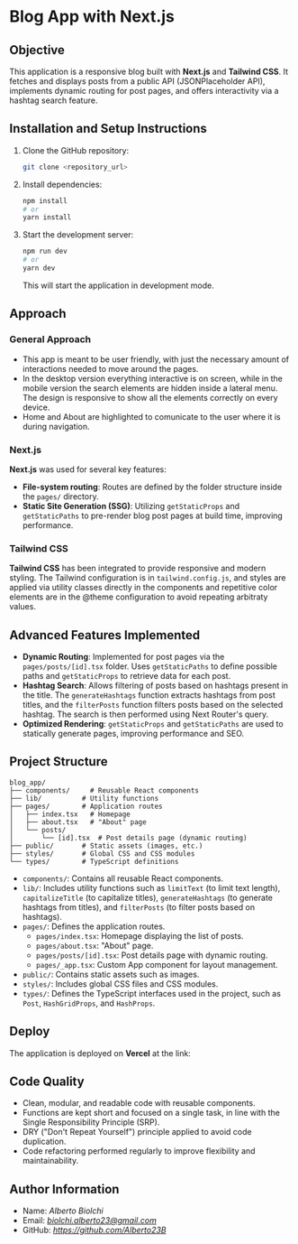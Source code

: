 # Blog App with Next.js

## Objective

This application is a responsive blog built with **Next.js** and **Tailwind CSS**. It fetches and displays posts from a public API (JSONPlaceholder API), implements dynamic routing for post pages, and offers interactivity via a hashtag search feature.

## Installation and Setup Instructions

1.  Clone the GitHub repository:

    ```bash
    git clone <repository_url>
    ```

2.  Install dependencies:

    ```bash
    npm install
    # or
    yarn install
    ```

3.  Start the development server:

    ```bash
    npm run dev
    # or
    yarn dev
    ```

    This will start the application in development mode.

## Approach

### General Approach

- This app is meant to be user friendly, with just the necessary amount of interactions needed to move around the pages.
- In the desktop version everything interactive is on screen, while in the mobile version the search elements are hidden inside a lateral menu. The design is responsive to show all the elements correctly on every device.
- Home and About are highlighted to comunicate to the user where it is during navigation.

### Next.js

**Next.js** was used for several key features:

- **File-system routing**: Routes are defined by the folder structure inside the `pages/` directory.
- **Static Site Generation (SSG)**: Utilizing `getStaticProps` and `getStaticPaths` to pre-render blog post pages at build time, improving performance.

### Tailwind CSS

**Tailwind CSS** has been integrated to provide responsive and modern styling. The Tailwind configuration is in `tailwind.config.js`, and styles are applied via utility classes directly in the components and repetitive color elements are in the @theme configuration to avoid repeating arbitraty values.

## Advanced Features Implemented

- **Dynamic Routing**: Implemented for post pages via the `pages/posts/[id].tsx` folder. Uses `getStaticPaths` to define possible paths and `getStaticProps` to retrieve data for each post.
- **Hashtag Search**: Allows filtering of posts based on hashtags present in the title. The `generateHashtags` function extracts hashtags from post titles, and the `filterPosts` function filters posts based on the selected hashtag. The search is then performed using Next Router's query.
- **Optimized Rendering**: `getStaticProps` and `getStaticPaths` are used to statically generate pages, improving performance and SEO.

## Project Structure

```
blog_app/
├── components/     # Reusable React components
├── lib/          # Utility functions
├── pages/        # Application routes
│   ├── index.tsx   # Homepage
│   ├── about.tsx   # "About" page
│   └── posts/
│       └── [id].tsx  # Post details page (dynamic routing)
├── public/       # Static assets (images, etc.)
├── styles/       # Global CSS and CSS modules
└── types/        # TypeScript definitions
```

- `components/`: Contains all reusable React components.
- `lib/`: Includes utility functions such as `limitText` (to limit text length), `capitalizeTitle` (to capitalize titles), `generateHashtags` (to generate hashtags from titles), and `filterPosts` (to filter posts based on hashtags).
- `pages/`: Defines the application routes.
  - `pages/index.tsx`: Homepage displaying the list of posts.
  - `pages/about.tsx`: "About" page.
  - `pages/posts/[id].tsx`: Post details page with dynamic routing.
  - `pages/_app.tsx`: Custom App component for layout management.
- `public/`: Contains static assets such as images.
- `styles/`: Includes global CSS files and CSS modules.
- `types/`: Defines the TypeScript interfaces used in the project, such as `Post`, `HashGridProps`, and `HashProps`.

## Deploy

The application is deployed on **Vercel** at the link:

## Code Quality

- Clean, modular, and readable code with reusable components.
- Functions are kept short and focused on a single task, in line with the Single Responsibility Principle (SRP).
- DRY ("Don't Repeat Yourself") principle applied to avoid code duplication.
- Code refactoring performed regularly to improve flexibility and maintainability.

## Author Information

- Name: _Alberto Biolchi_
- Email: *biolchi.alberto23@gmail.com*
- GitHub: *https://github.com/Alberto23B*

